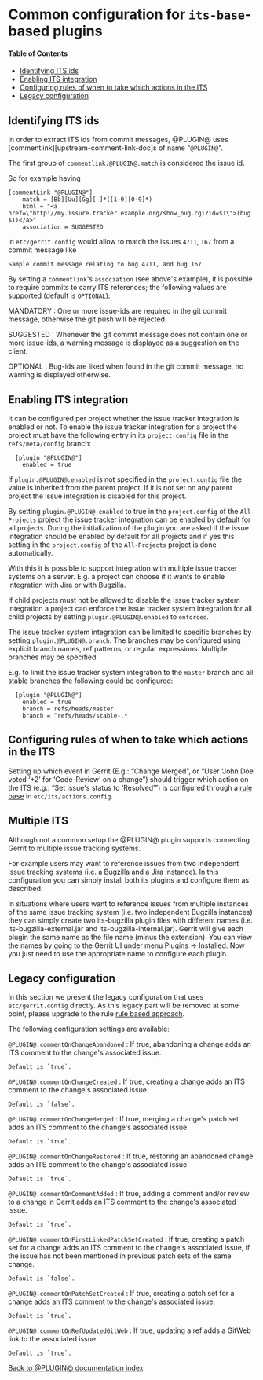 Common configuration for `its-base`-based plugins
=================================================

#### Table of Contents
* [Identifying ITS ids][identifying-its-ids]
* [Enabling ITS integration][enabling-its-integration]
* [Configuring rules of when to take which actions in the ITS][configure-rules]
* [Legacy configuration][legacy-configuration]



[identifying-its-ids]: #identifying-its-ids
<a name="identifying-its-ids">Identifying ITS ids</a>
-----------------------------------------------------

In order to extract ITS ids from commit messages, @PLUGIN@ uses
[commentlink][upstream-comment-link-doc]s of name "`@PLUGIN@`".

The first group of `commentlink.@PLUGIN@.match` is considered the
issue id.

So for example having

```
[commentLink "@PLUGIN@"]
    match = [Bb][Uu][Gg][ ]*([1-9][0-9]*)
    html = "<a href=\"http://my.issure.tracker.example.org/show_bug.cgi?id=$1\">(bug $1)</a>"
    association = SUGGESTED
```

in `etc/gerrit.config` would allow to match the issues `4711`, `167`
from a commit message like

```
Sample commit message relating to bug 4711, and bug 167.
```

By setting a `commentlink`'s `association` (see above's example), it
is possible to require commits to carry ITS references; the following
values are supported (default is `OPTIONAL`):

MANDATORY
:	 One or more issue-ids are required in the git commit message, otherwise
	 the git push will be rejected.

SUGGESTED
:	 Whenever the git commit message does not contain one or more issue-ids,
	 a warning message is displayed as a suggestion on the client.

OPTIONAL
:	 Bug-ids are liked when found in the git commit message, no warning is
	 displayed otherwise.



[enabling-its-integration]: #enabling-its-integration
<a name="enabling-its-integration">Enabling ITS integration</a>
---------------------------------------------------------------

It can be configured per project whether the issue tracker
integration is enabled or not. To enable the issue tracker integration
for a project the project must have the following entry in its
`project.config` file in the `refs/meta/config` branch:

```
  [plugin "@PLUGIN@"]
    enabled = true
```

If `plugin.@PLUGIN@.enabled` is not specified in the `project.config`
file the value is inherited from the parent project. If it is not
set on any parent project the issue integration is disabled for this
project.

By setting `plugin.@PLUGIN@.enabled` to true in the `project.config`
of the `All-Projects` project the issue tracker integration can be
enabled by default for all projects. During the initialization of the
plugin you are asked if the issue integration should be enabled by
default for all projects and if yes this setting in the
`project.config` of the `All-Projects` project is done automatically.

With this it is possible to support integration with multiple
issue tracker systems on a server. E.g. a project can choose if it
wants to enable integration with Jira or with Bugzilla.

If child projects must not be allowed to disable the issue tracker
system integration a project can enforce the issue tracker system
integration for all child projects by setting
`plugin.@PLUGIN@.enabled` to `enforced`.

The issue tracker system integration can be limited to specific
branches by setting `plugin.@PLUGIN@.branch`. The branches may be
configured using explicit branch names, ref patterns, or regular
expressions. Multiple branches may be specified.

E.g. to limit the issue tracker system integration to the `master`
branch and all stable branches the following could be configured:

```
  [plugin "@PLUGIN@"]
    enabled = true
    branch = refs/heads/master
    branch = ^refs/heads/stable-.*
```



[configure-rules]: #configure-rules
<a name="configure-rules">Configuring rules of when to take which actions in the ITS</a>
----------------------------------------------------------------------------------------

Setting up which event in Gerrit (E.g.: “Change Merged”, or “User
‘John Doe’ voted ‘+2’ for ‘Code-Review’ on a change”) should trigger
which action on the ITS (e.g.: “Set issue's status to ‘Resolved’”) is
configured through a [rule base][rule-base] in
`etc/its/actions.config`.

[rule-base]: config-rulebase-common.html



[multiple-its]: #multiple-its
<a name="mutiple-its">Multiple ITS</a>
--------------------------------------

Although not a common setup the @PLUGIN@ plugin supports connecting
Gerrit to multiple issue tracking systems.

For example users may want to reference issues from two independent
issue tracking systems (i.e. a Bugzilla and a Jira instance).  In
this configuration you can simply install both its plugins and
configure them as described.

In situations where users want to reference issues from multiple
instances of the same issue tracking system (i.e. two independent
Bugzilla instances) they can simply create two its-bugzilla plugin
files with different names (i.e. its-bugzilla-external.jar and
its-bugzilla-internal.jar).  Gerrit will give each plugin the same
name as the file name (minus the extension).  You can view the names
by going to the Gerrit UI under menu Plugins -> Installed.  Now you
just need to use the appropriate name to configure each plugin.




[legacy-configuration]: #legacy-configuration
<a name="legacy-configuration">Legacy configuration</a>
-------------------------------------------------------

In this section we present the legacy configuration that uses
`etc/gerrit.config` directly. As this legacy part will be removed at
some point, please upgrade to the rule [rule based
approach][rule-base].

The following configuration settings are available:

`@PLUGIN@.commentOnChangeAbandoned`
:	If true, abandoning a change adds an ITS comment to the change's
	associated issue.

	Default is `true`.

`@PLUGIN@.commentOnChangeCreated`
:	If true, creating a change adds an ITS comment to the change's
	associated issue.

	Default is `false`.

`@PLUGIN@.commentOnChangeMerged`
:	If true, merging a change's patch set adds an ITS comment to
	the change's associated issue.

	Default is `true`.

`@PLUGIN@.commentOnChangeRestored`
:	If true, restoring an abandoned change adds an ITS comment to
	the change's associated issue.

	Default is `true`.

`@PLUGIN@.commentOnCommentAdded`
:	If true, adding a comment and/or review to a change in Gerrit
	adds an ITS comment to the change's associated issue.

	Default is `true`.

`@PLUGIN@.commentOnFirstLinkedPatchSetCreated`
:	If true, creating a patch set for a change adds an ITS comment
	to the change's associated issue, if the issue has not been
	mentioned in previous patch sets of the same change.

	Default is `false`.

`@PLUGIN@.commentOnPatchSetCreated`
:	If true, creating a patch set for a change adds an ITS comment
	to the change's associated issue.

	Default is `true`.

`@PLUGIN@.commentOnRefUpdatedGitWeb`
:	If true, updating a ref adds a GitWeb link to the associated
	issue.

	Default is `true`.

[Back to @PLUGIN@ documentation index][index]

[index]: index.html
